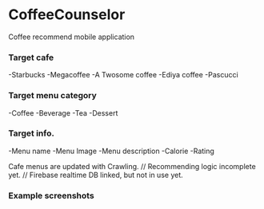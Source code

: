 # CoffeeCounselor
Coffee recommend mobile application

### Target cafe
-Starbucks
-Megacoffee
-A Twosome coffee
-Ediya coffee
-Pascucci

### Target menu category
-Coffee
-Beverage
-Tea
-Dessert

### Target info.
-Menu name
-Menu Image
-Menu description
-Calorie
-Rating

Cafe menus are updated with Crawling.
// Recommending logic incomplete yet.
// Firebase realtime DB linked, but not in use yet.



### Example screenshots

